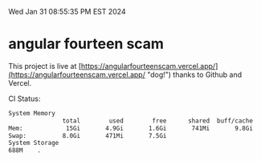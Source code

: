 Wed Jan 31 08:55:35 PM EST 2024

# angular fourteen scam


This project is live at [https://angularfourteenscam.vercel.app/](https://angularfourteenscam.vercel.app/ "dog!") thanks to Github and Vercel.

CI Status: 

```bash
System Memory
               total        used        free      shared  buff/cache   available
Mem:            15Gi       4.9Gi       1.6Gi       741Mi       9.8Gi        10Gi
Swap:          8.0Gi       471Mi       7.5Gi
System Storage
688M	.
```
```bash
